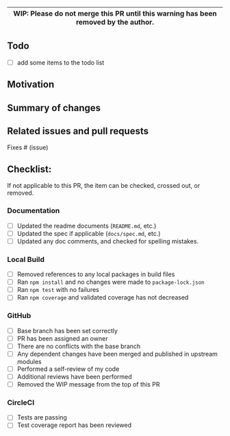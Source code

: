 | WIP: Please do not merge this PR until this warning has been removed by the author. |
| --- |

## Todo

 - [ ] add some items to the todo list

## Motivation

## Summary of changes

## Related issues and pull requests

Fixes # (issue)

## Checklist:

If not applicable to this PR, the item can be checked, crossed out, or removed.

### Documentation

- [ ] Updated the readme documents (`README.md`, etc.)
- [ ] Updated the spec if applicable (`docs/spec.md`, etc.)
- [ ] Updated any doc comments, and checked for spelling mistakes.

### Local Build

- [ ] Removed references to any local packages in build files
- [ ] Ran `npm install` and no changes were made to `package-lock.json`
- [ ] Ran `npm test` with no failures
- [ ] Ran `npm coverage` and validated coverage has not decreased

### GitHub

- [ ] Base branch has been set correctly
- [ ] PR has been assigned an owner
- [ ] There are no conflicts with the base branch
- [ ] Any dependent changes have been merged and published in upstream modules
- [ ] Performed a self-review of my code
- [ ] Additional reviews have been performed
- [ ] Removed the WIP message from the top of this PR

### CircleCI

- [ ] Tests are passing
- [ ] Test coverage report has been reviewed
